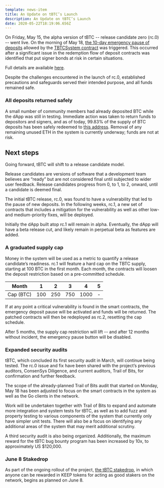 ```yaml
---
template: news-item
title: An Update on tBTC’s Launch
description: An Update on tBTC’s Launch
date: 2020-05-22T18:19:06.656Z
---
```

On Friday, May 15, the alpha version of tBTC -- release candidate zero (rc.0) -- went live. On the morning of May 18, [the 10-day emergency pause of deposits](https://etherscan.io/tx/0xc5c08e982cfdd9d11b01c32bcb16b1597aa792c0bdf0f65d0a21386dd1edc846#eventlog) allowed by the [TBTCSystem contract](http://etherscan.io/address/0x41A1b40c1280883eA14C6a71e23bb66b83B3fB59) was triggered. This occurred after a significant issue in the redemption flow of deposit contracts was identified that put signer bonds at risk in certain situations.

Full details are available [here](https://tbtc.network/news/2020-05-21-details-of-the-tbtc-deposit-pause-on-may-18-2020/).

Despite the challenges encountered in the launch of rc.0, established precautions and safeguards served their intended purpose, and all funds remained safe.

### All deposits returned safely

A small number of community members had already deposited BTC while the dApp was still in testing. Immediate action was taken to return funds to depositors and signers, and as of today, 99.83% of the supply of BTC deposits has been safely redeemed to [this address](https://etherscan.io/token/0x1bBE271d15Bb64dF0bc6CD28Df9Ff322F2eBD847?a=0xe52e028f0d8f2e7a9d78e48199234b1231774e6a). Removal of any remaining unused ETH in the system is currently underway; funds are not at risk.



## **Next steps**

Going forward, tBTC will shift to a release candidate model.

Release candidates are versions of software that a development team believes are “ready” but are not considered final until subjected to wider user feedback. Release candidates progress from 0, to 1, to 2, onward, until a candidate is deemed final.

The initial tBTC release, rc.0, was found to have a vulnerability that led to the pause of new deposits. In the following weeks, rc.1, a new set of contracts that includes a mitigation for the vulnerability as well as other low- and medium-priority fixes, will be deployed.

Initially the dApp built atop rc.1 will remain in alpha. Eventually, the dApp will have a beta release cut, and likely remain in perpetual beta as features are added.

### A graduated supply cap

Money in the system will be used as a metric to quantify a release candidate’s readiness. rc.1 will feature a hard cap on the TBTC supply, starting at 100 BTC in the first month. Each month, the contracts will loosen the deposit restriction based on a pre-committed schedule.

| Month     | 1   | 2   | 3   | 4    | 5   |
| --------- | --- | --- | --- | ---- | --- |
| Cap (BTC) | 100 | 250 | 750 | 1000 | \-  |

If at any point a critical vulnerability is found in the smart contracts, the emergency deposit pause will be activated and funds will be returned. The patched contracts will then be redeployed as rc.2, resetting the cap schedule.

After 5 months, the supply cap restriction will lift -- and after 12 months without incident, the emergency pause button will be disabled.

### Expanded security audits

tBTC, which concluded its first security audit in March, will continue being tested. The rc.0 issue and fix have been shared with the project’s previous auditors, ConsenSys Diligence, and current auditors, Trail of Bits, for confirmation and further feedback.

The scope of the already-planned Trail of Bits audit that started on Monday, May 18 has been adjusted to focus on the smart contracts in the system as well as the Go clients in the network.

Work will be undertaken together with Trail of Bits to expand and automate more integration and system tests for tBTC, as well as to add fuzz and property testing to various components of the system that currently only have simpler unit tests. There will also be a focus on identifying any additional areas of the system that may merit additional scrutiny.

A third security audit is also being organized. Additionally, the maximum reward for the tBTC bug bounty program has been increased by 10x, to approximately US $120,000.

### June 8 Stakedrop

As part of the ongoing rollout of the project, [the tBTC stakedrop](https://www.crowdcast.io/e/keep-stakedrop---live/register), in which anyone can be rewarded in KEEP tokens for acting as good stakers on the network, begins as planned on June 8.

